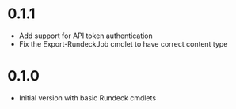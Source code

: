 # 0.1.1
- Add support for API token authentication
- Fix the Export-RundeckJob cmdlet to have correct content type

# 0.1.0
- Initial version with basic Rundeck cmdlets
